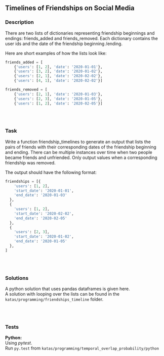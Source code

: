 ## Timelines of Friendships on Social Media

### Description
There are two lists of dictionaries representing friendship beginnings and endings: 
friends_added and friends_removed. Each dictionary contains the user ids and the date
of the friendship beginning /ending.

Here are short examples of how the lists look like:
```python
friends_added = [
    {'users': [1, 2], 'date': '2020-01-01'},
    {'users': [3, 2], 'date': '2020-01-02'},
    {'users': [2, 1], 'date': '2020-02-02'},
    {'users': [4, 1], 'date': '2020-02-02'}]

friends_removed = [
    {'users': [2, 1], 'date': '2020-01-03'},
    {'users': [2, 3], 'date': '2020-01-05'},
    {'users': [1, 2], 'date': '2020-02-05'}]
```

<br><br>
### Task
Write a function friendship_timelines to generate an output that lists the pairs of friends 
with their corresponding dates of the friendship beginning and ending. There can be multiple 
instances over time when two people became friends and unfriended. Only output values when a 
corresponding friendship was removed.

The output should have the following format:
```python
friendships = [{
    'users': [1, 2],
    'start_date': '2020-01-01',
    'end_date': '2020-01-03'
  },
  {
    'users': [1, 2],
    'start_date': '2020-02-02',
    'end_date': '2020-02-05'
  },
  {
    'users': [2, 3],
    'start_date': '2020-01-02',
    'end_date': '2020-01-05'
  },
]
```

<br><br>
### Solutions
A python solution that uses pandas dataframes is given here.  
A solution with looping over the lists can be found in the `katas/programming/friendships_timeline` folder.

<br><br>
### Tests

**Python:**   
Using _pytest_.  
Run `py.test` from `katas/programming/temporal_overlap_probability/python`

<br><br>
